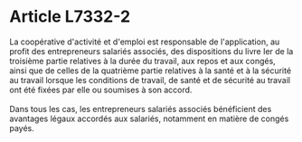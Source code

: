 # Article L7332-2

 

<div align="left">
  La coopérative d'activité et d'emploi est responsable de l'application, au profit des entrepreneurs salariés associés, des dispositions du livre Ier de la troisième partie relatives à la durée du travail, aux repos et aux congés, ainsi que de celles de la quatrième partie relatives à la santé et à la sécurité au travail lorsque les conditions de travail, de santé et de sécurité au travail ont été fixées par elle ou soumises à son accord. <br /> <br /> Dans tous les cas, les entrepreneurs salariés associés bénéficient des avantages légaux accordés aux salariés, notamment en matière de congés payés. <br /> <br /> <br /> <br />